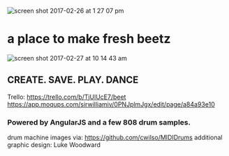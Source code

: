 
![screen shot 2017-02-26 at 1 27 07 pm](https://cloud.githubusercontent.com/assets/23041341/23368939/31aec4dc-fcd5-11e6-90d9-1e0b7419743a.png)

# a place to make fresh beetz

![screen shot 2017-02-27 at 10 14 43 am](https://cloud.githubusercontent.com/assets/23041341/23369035/9fb0dccc-fcd5-11e6-9c4d-331843c4cbbc.png)


## CREATE. SAVE. PLAY. DANCE


Trello: https://trello.com/b/TjUlUcE7/beet
https://app.moqups.com/sirwilliamiv/0PNJplmJgx/edit/page/a84a93e10

### Powered by AngularJS and a few 808 drum samples.
drum machine images via: https://github.com/cwilso/MIDIDrums
additional graphic design: Luke Woodward
